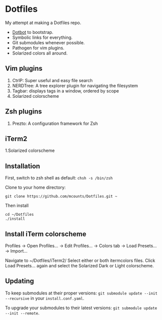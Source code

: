 Dotfiles
========

My attempt at making a Dotfiles repo.

* [Dotbot](https://github.com/anishathalye/dotbot) to bootstrap.
* Symbolic links for everything.
* Git submodules whenever possible.
* Pathogen for vim plugins.
* Solarized colors all around.

Vim plugins
-----------

1. CtrlP: Super useful and easy file search
2. NERDTree: A tree explorer plugin for navigating the filesystem
3. Tagbar: displays tags in a window, ordered by scope
4. Solarized colorscheme

Zsh plugins
-----------

1. Prezto: A configuration framework for Zsh

iTerm2
------

1.Solarized colorscheme

Installation
------------
First, switch to zsh shell as default: ```chsh -s /bin/zsh```

Clone to your home directory: 

```
git clone https://github.com/mcounts/Dotfiles.git ~
```

Then install

```
cd ~/Dotfiles
./install
```

Install iTerm colorscheme
-------------------------

Profiles -> Open Profiles... -> Edit Profiles... -> Colors tab -> Load Presets... -> Import...

Navigate to ~/Dotfiles/iTerm2/
Select either or both itermcolors files.
Click Load Presets... again and select the Solarized Dark or Light colorscheme.

Updating
--------

To keep submodules at their proper versions:
`git submodule update --init --recursive` in your `install.conf.yaml`.

To upgrade your submodules to their latest versions:
`git submodule update --init --remote`.
